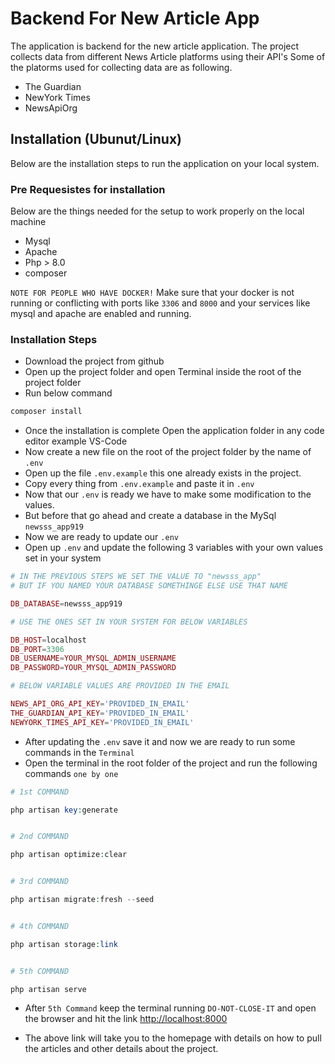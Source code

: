 # Backend For New Article App

The application is backend for the new article application. The project collects data from different News Article platforms using their API's Some of the platorms used for collecting data are as following.

- The Guardian
- NewYork Times
- NewsApiOrg

## Installation (Ubunut/Linux)

Below are the installation steps to run the application on your local system.

### Pre Requesistes for installation

Below are the things needed for the setup to work properly on the local machine

- Mysql
- Apache
- Php > 8.0
- composer

`NOTE FOR PEOPLE WHO HAVE DOCKER!`  Make sure that your docker is not running or conflicting with ports like `3306` and `8000` and your services like mysql and apache are enabled and running.

### Installation Steps

- Download the project from github
- Open up the project folder and open Terminal inside the root of the project folder
- Run below command
```php
composer install
```
- Once the installation is complete Open the application folder in any code editor example VS-Code
- Now create a new file on the root of the project folder by the name of `.env`
- Open up the file `.env.example` this one already exists in the project.
- Copy every thing from `.env.example` and paste it in `.env`
- Now that our `.env` is ready we have to make some modification to the values.
- But before that go ahead and create a database in the MySql `newsss_app919`
- Now we are ready to update our `.env`
- Open up `.env` and update the following 3 variables with your own values set in your system

```php
# IN THE PREVIOUS STEPS WE SET THE VALUE TO "newsss_app"
# BUT IF YOU NAMED YOUR DATABASE SOMETHINGE ELSE USE THAT NAME

DB_DATABASE=newsss_app919

# USE THE ONES SET IN YOUR SYSTEM FOR BELOW VARIABLES

DB_HOST=localhost
DB_PORT=3306
DB_USERNAME=YOUR_MYSQL_ADMIN_USERNAME
DB_PASSWORD=YOUR_MYSQL_ADMIN_PASSWORD

# BELOW VARIABLE VALUES ARE PROVIDED IN THE EMAIL

NEWS_API_ORG_API_KEY='PROVIDED_IN_EMAIL'
THE_GUARDIAN_API_KEY='PROVIDED_IN_EMAIL'
NEWYORK_TIMES_API_KEY='PROVIDED_IN_EMAIL'

```

- After updating the `.env` save it and now we are ready to run some commands in the `Terminal`
- Open the terminal in the root folder of the project and run the following commands `one by one`

```php
# 1st COMMAND

php artisan key:generate


# 2nd COMMAND

php artisan optimize:clear


# 3rd COMMAND

php artisan migrate:fresh --seed


# 4th COMMAND

php artisan storage:link


# 5th COMMAND

php artisan serve

```

- After `5th Command` keep the terminal running `DO-NOT-CLOSE-IT` and open the browser and hit the link [http://localhost:8000](http://localhost:8000)

- The above link will take you to the homepage with details on how to pull the articles and other details about the project.

